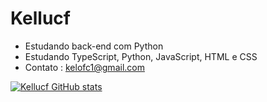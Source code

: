 # Kellucf


- Estudando back-end com Python 
- Estudando TypeScript, Python, JavaScript, HTML e CSS
- Contato : kelofc1@gmail.com

[![Kellucf GitHub stats](https://github-readme-stats.vercel.app/api?username=Kellucf&show_icons=true&hide_border=true&title_color=ff0000&text_color=ff0000&icon_color=ff0000&locale=pt-br&bg_color=000000&border_radius=15)](https://github.com/kellucf/github-readme-stats&hide_title=true)
